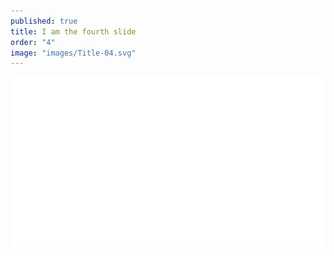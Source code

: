 ```yaml
---
published: true
title: I am the fourth slide
order: "4"
image: "images/Title-04.svg"
---
```


![Title-04.svg](/images/Title-04.svg)